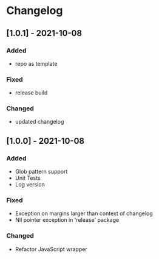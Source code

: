 # Changelog
## [1.0.1] - 2021-10-08
### Added
- repo as template

### Fixed
- release build

### Changed
- updated changelog

## [1.0.0] - 2021-10-08
### Added
- Glob pattern support
- Unit Tests
- Log version

### Fixed
- Exception on margins larger than context of changelog
- Nil pointer exception in 'release' package

### Changed
- Refactor JavaScript wrapper

